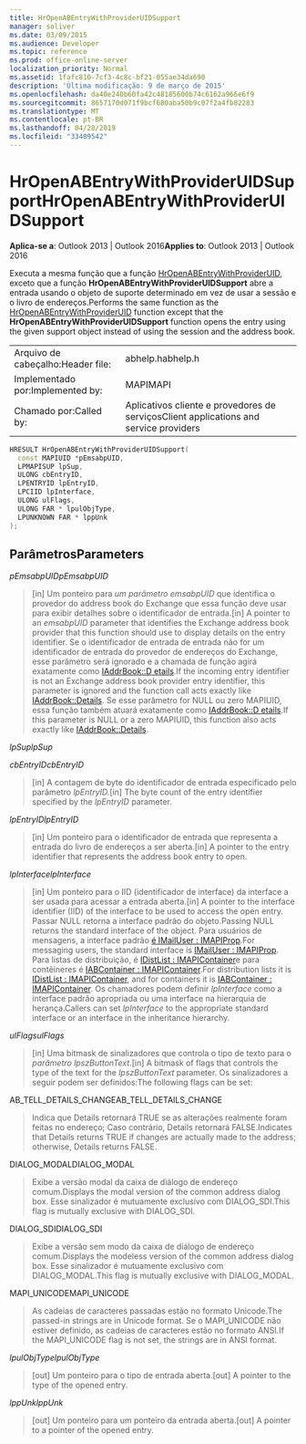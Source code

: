 ```yaml
---
title: HrOpenABEntryWithProviderUIDSupport
manager: soliver
ms.date: 03/09/2015
ms.audience: Developer
ms.topic: reference
ms.prod: office-online-server
localization_priority: Normal
ms.assetid: 1fafc810-7cf3-4c8c-bf21-055ae34da690
description: 'Última modificação: 9 de março de 2015'
ms.openlocfilehash: da40e240b60fa42c48185600b74c6162a966e6f9
ms.sourcegitcommit: 8657170d071f9bcf680aba50b9c07f2a4fb82283
ms.translationtype: MT
ms.contentlocale: pt-BR
ms.lasthandoff: 04/28/2019
ms.locfileid: "33409542"
---
```

# <a name="hropenabentrywithprovideruidsupport"></a><span data-ttu-id="9da8f-103">HrOpenABEntryWithProviderUIDSupport</span><span class="sxs-lookup"><span data-stu-id="9da8f-103">HrOpenABEntryWithProviderUIDSupport</span></span>

  
  
<span data-ttu-id="9da8f-104">**Aplica-se a**: Outlook 2013 | Outlook 2016</span><span class="sxs-lookup"><span data-stu-id="9da8f-104">**Applies to**: Outlook 2013 | Outlook 2016</span></span> 
  
<span data-ttu-id="9da8f-105">Executa a mesma função que a função [HrOpenABEntryWithProviderUID,](hropenabentrywithprovideruid.md) exceto que a função **HrOpenABEntryWithProviderUIDSupport** abre a entrada usando o objeto de suporte determinado em vez de usar a sessão e o livro de endereços.</span><span class="sxs-lookup"><span data-stu-id="9da8f-105">Performs the same function as the [HrOpenABEntryWithProviderUID](hropenabentrywithprovideruid.md) function except that the **HrOpenABEntryWithProviderUIDSupport** function opens the entry using the given support object instead of using the session and the address book.</span></span> 
  
|||
|:-----|:-----|
|<span data-ttu-id="9da8f-106">Arquivo de cabeçalho:</span><span class="sxs-lookup"><span data-stu-id="9da8f-106">Header file:</span></span>  <br/> |<span data-ttu-id="9da8f-107">abhelp.h</span><span class="sxs-lookup"><span data-stu-id="9da8f-107">abhelp.h</span></span>  <br/> |
|<span data-ttu-id="9da8f-108">Implementado por:</span><span class="sxs-lookup"><span data-stu-id="9da8f-108">Implemented by:</span></span>  <br/> |<span data-ttu-id="9da8f-109">MAPI</span><span class="sxs-lookup"><span data-stu-id="9da8f-109">MAPI</span></span>  <br/> |
|<span data-ttu-id="9da8f-110">Chamado por:</span><span class="sxs-lookup"><span data-stu-id="9da8f-110">Called by:</span></span>  <br/> |<span data-ttu-id="9da8f-111">Aplicativos cliente e provedores de serviços</span><span class="sxs-lookup"><span data-stu-id="9da8f-111">Client applications and service providers</span></span>  <br/> |
   
```cpp
HRESULT HrOpenABEntryWithProviderUIDSupport(
  const MAPIUID *pEmsabpUID,
  LPMAPISUP lpSup,
  ULONG cbEntryID,
  LPENTRYID lpEntryID,
  LPCIID lpInterface,
  ULONG ulFlags,
  ULONG FAR * lpulObjType,
  LPUNKNOWN FAR * lppUnk
);
```

## <a name="parameters"></a><span data-ttu-id="9da8f-112">Parâmetros</span><span class="sxs-lookup"><span data-stu-id="9da8f-112">Parameters</span></span>

 <span data-ttu-id="9da8f-113">_pEmsabpUID_</span><span class="sxs-lookup"><span data-stu-id="9da8f-113">_pEmsabpUID_</span></span>
  
> <span data-ttu-id="9da8f-114">[in] Um ponteiro para  _um parâmetro emsabpUID_ que identifica o provedor do address book do Exchange que essa função deve usar para exibir detalhes sobre o identificador de entrada.</span><span class="sxs-lookup"><span data-stu-id="9da8f-114">[in] A pointer to an  _emsabpUID_ parameter that identifies the Exchange address book provider that this function should use to display details on the entry identifier.</span></span> <span data-ttu-id="9da8f-115">Se o identificador de entrada de entrada não for um identificador de entrada do provedor de endereços do Exchange, esse parâmetro será ignorado e a chamada de função agirá exatamente como [IAddrBook::D etails](iaddrbook-details.md).</span><span class="sxs-lookup"><span data-stu-id="9da8f-115">If the incoming entry identifier is not an Exchange address book provider entry identifier, this parameter is ignored and the function call acts exactly like [IAddrBook::Details](iaddrbook-details.md).</span></span> <span data-ttu-id="9da8f-116">Se esse parâmetro for NULL ou zero MAPIUID, essa função também atuará exatamente como [IAddrBook::D etails](iaddrbook-details.md).</span><span class="sxs-lookup"><span data-stu-id="9da8f-116">If this parameter is NULL or a zero MAPIUID, this function also acts exactly like [IAddrBook::Details](iaddrbook-details.md).</span></span>
    
 <span data-ttu-id="9da8f-117">_lpSup_</span><span class="sxs-lookup"><span data-stu-id="9da8f-117">_lpSup_</span></span>
  
> 
    
 <span data-ttu-id="9da8f-118">_cbEntryID_</span><span class="sxs-lookup"><span data-stu-id="9da8f-118">_cbEntryID_</span></span>
  
> <span data-ttu-id="9da8f-119">[in] A contagem de byte do identificador de entrada especificado pelo parâmetro _lpEntryID._</span><span class="sxs-lookup"><span data-stu-id="9da8f-119">[in] The byte count of the entry identifier specified by the  _lpEntryID_ parameter.</span></span> 
    
 <span data-ttu-id="9da8f-120">_lpEntryID_</span><span class="sxs-lookup"><span data-stu-id="9da8f-120">_lpEntryID_</span></span>
  
> <span data-ttu-id="9da8f-121">[in] Um ponteiro para o identificador de entrada que representa a entrada do livro de endereços a ser aberta.</span><span class="sxs-lookup"><span data-stu-id="9da8f-121">[in] A pointer to the entry identifier that represents the address book entry to open.</span></span>
    
 <span data-ttu-id="9da8f-122">_lpInterface_</span><span class="sxs-lookup"><span data-stu-id="9da8f-122">_lpInterface_</span></span>
  
> <span data-ttu-id="9da8f-123">[in] Um ponteiro para o IID (identificador de interface) da interface a ser usada para acessar a entrada aberta.</span><span class="sxs-lookup"><span data-stu-id="9da8f-123">[in] A pointer to the interface identifier (IID) of the interface to be used to access the open entry.</span></span> <span data-ttu-id="9da8f-124">Passar NULL retorna a interface padrão do objeto.</span><span class="sxs-lookup"><span data-stu-id="9da8f-124">Passing NULL returns the standard interface of the object.</span></span> <span data-ttu-id="9da8f-125">Para usuários de mensagens, a interface padrão [é IMailUser : IMAPIProp](imailuserimapiprop.md).</span><span class="sxs-lookup"><span data-stu-id="9da8f-125">For messaging users, the standard interface is [IMailUser : IMAPIProp](imailuserimapiprop.md).</span></span> <span data-ttu-id="9da8f-126">Para listas de distribuição, é [IDistList : IMAPIContainer](idistlistimapicontainer.md)e para contêineres é [IABContainer : IMAPIContainer](iabcontainerimapicontainer.md).</span><span class="sxs-lookup"><span data-stu-id="9da8f-126">For distribution lists it is [IDistList : IMAPIContainer](idistlistimapicontainer.md), and for containers it is [IABContainer : IMAPIContainer](iabcontainerimapicontainer.md).</span></span> <span data-ttu-id="9da8f-127">Os chamadores podem definir  _lpInterface_ como a interface padrão apropriada ou uma interface na hierarquia de herança.</span><span class="sxs-lookup"><span data-stu-id="9da8f-127">Callers can set  _lpInterface_ to the appropriate standard interface or an interface in the inheritance hierarchy.</span></span> 
    
 <span data-ttu-id="9da8f-128">_ulFlags_</span><span class="sxs-lookup"><span data-stu-id="9da8f-128">_ulFlags_</span></span>
  
> <span data-ttu-id="9da8f-129">[in] Uma bitmask de sinalizadores que controla o tipo de texto para o _parâmetro lpszButtonText._</span><span class="sxs-lookup"><span data-stu-id="9da8f-129">[in] A bitmask of flags that controls the type of the text for the  _lpszButtonText_ parameter.</span></span> <span data-ttu-id="9da8f-130">Os sinalizadores a seguir podem ser definidos:</span><span class="sxs-lookup"><span data-stu-id="9da8f-130">The following flags can be set:</span></span> 
    
<span data-ttu-id="9da8f-131">AB_TELL_DETAILS_CHANGE</span><span class="sxs-lookup"><span data-stu-id="9da8f-131">AB_TELL_DETAILS_CHANGE</span></span>
  
> <span data-ttu-id="9da8f-132">Indica que Details retornará TRUE se as alterações realmente foram feitas no endereço; Caso contrário, Details retornará FALSE.</span><span class="sxs-lookup"><span data-stu-id="9da8f-132">Indicates that Details returns TRUE if changes are actually made to the address; otherwise, Details returns FALSE.</span></span>
    
<span data-ttu-id="9da8f-133">DIALOG_MODAL</span><span class="sxs-lookup"><span data-stu-id="9da8f-133">DIALOG_MODAL</span></span>
  
> <span data-ttu-id="9da8f-134">Exibe a versão modal da caixa de diálogo de endereço comum.</span><span class="sxs-lookup"><span data-stu-id="9da8f-134">Displays the modal version of the common address dialog box.</span></span> <span data-ttu-id="9da8f-135">Esse sinalizador é mutuamente exclusivo com DIALOG_SDI.</span><span class="sxs-lookup"><span data-stu-id="9da8f-135">This flag is mutually exclusive with DIALOG_SDI.</span></span>
    
<span data-ttu-id="9da8f-136">DIALOG_SDI</span><span class="sxs-lookup"><span data-stu-id="9da8f-136">DIALOG_SDI</span></span>
  
> <span data-ttu-id="9da8f-137">Exibe a versão sem modo da caixa de diálogo de endereço comum.</span><span class="sxs-lookup"><span data-stu-id="9da8f-137">Displays the modeless version of the common address dialog box.</span></span> <span data-ttu-id="9da8f-138">Esse sinalizador é mutuamente exclusivo com DIALOG_MODAL.</span><span class="sxs-lookup"><span data-stu-id="9da8f-138">This flag is mutually exclusive with DIALOG_MODAL.</span></span>
    
<span data-ttu-id="9da8f-139">MAPI_UNICODE</span><span class="sxs-lookup"><span data-stu-id="9da8f-139">MAPI_UNICODE</span></span>
  
> <span data-ttu-id="9da8f-140">As cadeias de caracteres passadas estão no formato Unicode.</span><span class="sxs-lookup"><span data-stu-id="9da8f-140">The passed-in strings are in Unicode format.</span></span> <span data-ttu-id="9da8f-141">Se o MAPI_UNICODE não estiver definido, as cadeias de caracteres estão no formato ANSI.</span><span class="sxs-lookup"><span data-stu-id="9da8f-141">If the MAPI_UNICODE flag is not set, the strings are in ANSI format.</span></span>
    
 <span data-ttu-id="9da8f-142">_lpulObjType_</span><span class="sxs-lookup"><span data-stu-id="9da8f-142">_lpulObjType_</span></span>
  
> <span data-ttu-id="9da8f-143">[out] Um ponteiro para o tipo de entrada aberta.</span><span class="sxs-lookup"><span data-stu-id="9da8f-143">[out] A pointer to the type of the opened entry.</span></span>
    
 <span data-ttu-id="9da8f-144">_lppUnk_</span><span class="sxs-lookup"><span data-stu-id="9da8f-144">_lppUnk_</span></span>
  
> <span data-ttu-id="9da8f-145">[out] Um ponteiro para um ponteiro da entrada aberta.</span><span class="sxs-lookup"><span data-stu-id="9da8f-145">[out] A pointer to a pointer of the opened entry.</span></span>
    

